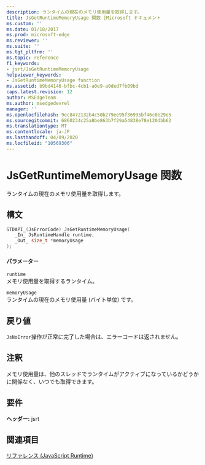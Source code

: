 ```yaml
---
description: ランタイムの現在のメモリ使用量を取得します。
title: JsGetRuntimeMemoryUsage 関数 |Microsoft ドキュメント
ms.custom: ''
ms.date: 01/18/2017
ms.prod: microsoft-edge
ms.reviewer: ''
ms.suite: ''
ms.tgt_pltfrm: ''
ms.topic: reference
f1_keywords:
- jsrt/JsGetRuntimeMemoryUsage
helpviewer_keywords:
- JsGetRuntimeMemoryUsage function
ms.assetid: b9bd4146-bfbc-4cb1-a0e9-a0ded7fb09bd
caps.latest.revision: 12
author: MSEdgeTeam
ms.author: msedgedevrel
manager: ''
ms.openlocfilehash: 9ec8472132b4c50b279ee95f36995bf46c0e29e5
ms.sourcegitcommit: 6860234c25a8be863b7f29a54838e78e120dbb62
ms.translationtype: MT
ms.contentlocale: ja-JP
ms.lasthandoff: 04/09/2020
ms.locfileid: "10569306"
---
```

# JsGetRuntimeMemoryUsage 関数
ランタイムの現在のメモリ使用量を取得します。  
  
## 構文  
  
```cpp  
STDAPI_(JsErrorCode) JsGetRuntimeMemoryUsage(  
   _In_ JsRuntimeHandle runtime,  
   _Out_ size_t *memoryUsage  
);  
```  
  
#### パラメーター  
 `runtime`  
 メモリ使用量を取得するランタイム。  
  
 `memoryUsage`  
 ランタイムの現在のメモリ使用量 (バイト単位) です。  
  
## 戻り値  
 `JsNoError`操作が正常に完了した場合は、エラーコードは返されません。  
  
## 注釈  
 メモリ使用量は、他のスレッドでランタイムがアクティブになっているかどうかに関係なく、いつでも取得できます。  
  
## 要件  
 **ヘッダー:** jsrt  
  
## 関連項目  
 [リファレンス (JavaScript Runtime)](../chakra-hosting/reference-javascript-runtime.md)